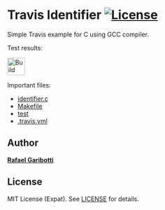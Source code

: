 Travis Identifier [![License][license-img]][license-url]
=
Simple Travis example for C using GCC compiler.

Test results:

[<img alt="Build Status" src="https://travis-ci.org/rafaelgaribotti/travis-identifier.svg?branch=master" height="40">][travis-url]

Important files:

* [identifier.c](identifier.c)
* [Makefile](Makefile)
* [test](test)
* [.travis.yml](.travis.yml)


Author
------
[**Rafael Garibotti**](https://br.linkedin.com/in/rafaelgaribotti)


License
-------
MIT License (Expat). See [LICENSE](LICENSE) for details.

[main-url]: https://github.com/rafaelgaribotti/travis-identifier
[readme-url]: https://github.com/rafaelgaribotti/travis-identifier/blob/main/README.md
[license-url]: https://github.com/rafaelgaribotti/travis-identifier/blob/main/LICENSE
[license-img]: https://img.shields.io/github/license/rsp/travis-hello-modern-cpp.svg
[travis-url]: https://travis-ci.org/rafaelgaribotti/travis-identifier
[travis-img]: https://travis-ci.org/rafaelgaribotti/travis-identifier.svg?branch=master
[github-follow-url]: https://github.com/rafaelgaribotti
